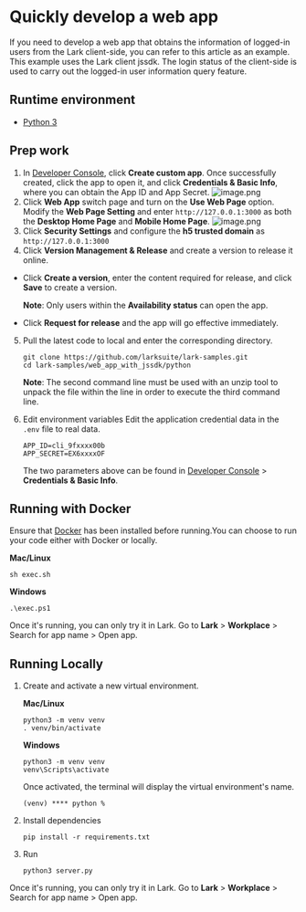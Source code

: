 # Quickly develop a web app

If you need to develop a web app that obtains the information of logged-in users from the Lark client-side, you can
refer to this article as an example. This example uses the Lark client jssdk. The login status of the client-side is
used to carry out the logged-in user information query feature.

## Runtime environment

- [Python 3](https://www.python.org/)

## Prep work

1. In [Developer Console](https://open.larksuite.com/app), click **Create custom app**. Once successfully created, click
   the app to open it, and click **Credentials & Basic Info**, where you can obtain the App ID and App Secret.
   ![image.png](https://sf3-cn.feishucdn.com/obj/open-platform-opendoc/2176e0e2eb1cec4ec34c31e4e139a783_6SXGgsDy4q.png)
2. Click **Web App** switch page and turn on the **Use Web Page** option. Modify the **Web Page Setting** and
   enter `http://127.0.0.1:3000` as both the **Desktop Home Page** and **Mobile Home Page**.
   ![image.png](https://sf3-cn.feishucdn.com/obj/open-platform-opendoc/7c0084ce8d5a071d9c74ad9787d1bc70_wlGZTRsHdx.png)
3. Click **Security Settings** and configure the **h5 trusted domain** as `http://127.0.0.1:3000`
4. Click **Version Management & Release** and create a version to release it online.

- Click **Create a version**, enter the content required for release, and click **Save** to create a version.

  **Note**: Only users within the **Availability status** can open the app.

- Click **Request for release** and the app will go effective immediately.

5. Pull the latest code to local and enter the corresponding directory.

    ```
    git clone https://github.com/larksuite/lark-samples.git
    cd lark-samples/web_app_with_jssdk/python
    ```

   **Note**: The second command line must be used with an unzip tool to unpack the file within the line in order to
   execute the third command line.

6. Edit environment variables Edit the application credential data in the `.env` file to real data.

    ```
    APP_ID=cli_9fxxxx00b
    APP_SECRET=EX6xxxxOF
    ```

   The two parameters above can be found in [Developer Console](https://open.larksuite.com/app) > **Credentials & Basic
   Info**.

## Running with Docker

Ensure that [Docker](https://www.docker.com/) has been installed before running.You can choose to run your code either
with Docker or locally.

**Mac/Linux**

```
sh exec.sh
```

**Windows**

```
.\exec.ps1
```

Once it's running, you can only try it in Lark. Go to **Lark** > **Workplace** > Search for app name > Open app.

## Running Locally

1. Create and activate a new virtual environment.

   **Mac/Linux**

    ```
    python3 -m venv venv
    . venv/bin/activate
    ```

   **Windows**

    ```
    python3 -m venv venv
    venv\Scripts\activate
    ```

   Once activated, the terminal will display the virtual environment's name.

    ```
    (venv) **** python %
    ```

2. Install dependencies

    ```
    pip install -r requirements.txt
    ```

3. Run

    ```
    python3 server.py
    ```

Once it's running, you can only try it in Lark. Go to **Lark** > **Workplace** > Search for app name > Open app.
 
 
